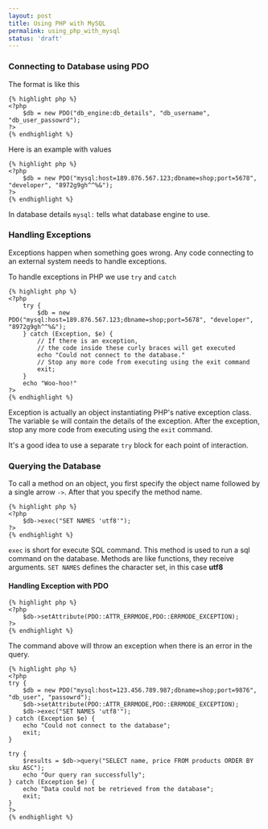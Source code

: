 ```yaml
---
layout: post
title: Using PHP with MySQL
permalink: using_php_with_mysql
status: 'draft'
---
```

    
### Connecting to Database using PDO
The format is like this

    {% highlight php %}
    <?php 
        $db = new PDO("db_engine:db_details", "db_username", "db_user_passowrd");
    ?>
    {% endhighlight %}

Here is an example with values

    {% highlight php %}
    <?php 
        $db = new PDO("mysql:host=189.876.567.123;dbname=shop;port=5678", "developer", "8972g9gh^^%&");
    ?>
    {% endhighlight %}

In database details `mysql:` tells what database engine to use.

### Handling Exceptions
Exceptions happen when something goes wrong. Any code connecting to an external system needs to handle exceptions.

To handle exceptions in PHP we use `try` and `catch`

    {% highlight php %}
    <?php 
        try {
            $db = new PDO("mysql:host=189.876.567.123;dbname=shop;port=5678", "developer", "8972g9gh^^%&");
        } catch (Exception, $e) {
            // If there is an exception, 
            // the code inside these curly braces will get executed
            echo "Could not connect to the database."
            // Stop any more code from executing using the exit command
            exit;
        }
        echo "Woo-hoo!"
    ?>
    {% endhighlight %}

Exception is actually an object instantiating PHP's native exception class. The variable `$e` will contain the details of the exception. After the exception, stop any more code from executing using the `exit` command.

It's a good idea to use a separate `try` block for each point of interaction.

### Querying the Database

To call a method on an object, you first specify the object name followed by a single arrow `->`. After that you specify the method name.

    {% highlight php %}
    <?php 
        $db->exec("SET NAMES 'utf8'");
    ?>
    {% endhighlight %}

`exec` is short for execute SQL command. This method is used to run a sql command on the database. Methods are like functions, they receive arguments. `SET NAMES` defines the character set, in this case **utf8**

#### Handling Exception with PDO

    {% highlight php %}
    <?php 
        $db->setAttribute(PDO::ATTR_ERRMODE,PDO::ERRMODE_EXCEPTION);
    ?>
    {% endhighlight %}  

The command above will throw an exception when there is an error in the query.

    {% highlight php %}
    <?php 
    try {
        $db = new PDO("mysql:host=123.456.789.987;dbname=shop;port=9876", "db_user", "passowrd");
        $db->setAttribute(PDO::ATTR_ERRMODE,PDO::ERRMODE_EXCEPTION);
        $db->exec("SET NAMES 'utf8'");
    } catch (Exception $e) {
        echo "Could not connect to the database";
        exit;
    }

    try {
        $results = $db->query("SELECT name, price FROM products ORDER BY sku ASC");
        echo "Our query ran successfully";
    } catch (Exception $e) {
        echo "Data could not be retrieved from the database";
        exit;
    }
    ?>
    {% endhighlight %}
